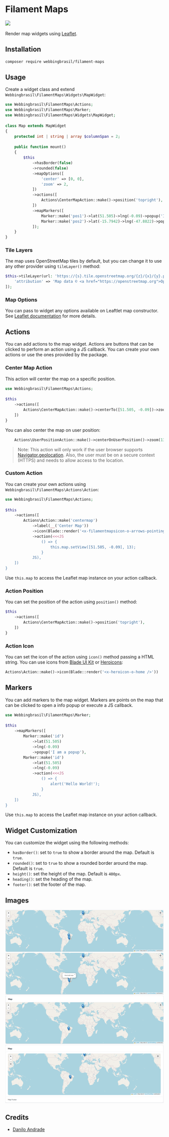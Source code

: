 # Filament Maps


![](https://banners.beyondco.de/Filament%20Maps.png?theme=light&packageManager=composer+require&packageName=webbingbrasil%2Ffilament-maps&pattern=architect&style=style_1&description=A+leaflet+widget+for+Filament+Admin&md=1&showWatermark=0&fontSize=100px&images=location-marker)

Render map widgets using [Leaflet](https://leafletjs.com/).

## Installation

```bash
composer require webbingbrasil/filament-maps
```

## Usage
 
Create a widget class and extend `Webbingbrasil\FilamentMaps\Widgets\MapWidget`:

```php
use Webbingbrasil\FilamentMaps\Actions;
use Webbingbrasil\FilamentMaps\Marker;
use Webbingbrasil\FilamentMaps\Widgets\MapWidget;

class Map extends MapWidget
{
    protected int | string | array $columnSpan = 2;

    public function mount()
    {
        $this
            ->hasBorder(false)
            ->rounded(false)
            ->mapOptions([
                'center' => [0, 0],
                'zoom' => 2,
            ])
            ->actions([
                Actions\CenterMapAction::make()->position('topright'),
            ])
            ->mapMarkers([
                Marker::make('pos1')->lat(51.505)->lng(-0.09)->popup('I am a popup'),
                Marker::make('pos2')->lat(-15.7942)->lng(-47.8822)->popup('Hello Brasilia!'),
            ]);
    }
}
```

### Tile Layers

The map uses OpenStreetMap tiles by default, but you can change it to use any other provider using `tileLayer()` method:

```php
$this->tileLayer(url: 'https://{s}.tile.openstreetmap.org/{z}/{x}/{y}.png', options: [
    'attribution' => 'Map data © <a href="https://openstreetmap.org">OpenStreetMap</a> contributors',
]);
```

### Map Options

You can pass to widget any options available on Leaftlet map constructor. See [Leaflet documentation](https://leafletjs.com/reference.html#map-option) for more details.

## Actions

You can add actions to the map widget. Actions are buttons that can be clicked to perform an action using a JS callback. You can create your own actions or use the ones provided by the package.

### Center Map Action

This action will center the map on a specific position.

```php
use Webbingbrasil\FilamentMaps\Actions;

$this
    ->actions([
        Actions\CenterMapAction::make()->centerTo([51.505, -0.09])->zoom(13),
    ])
}
```

You can also center the map on user position:

```php
    Actions\UserPositionAction::make()->centerOnUserPosition()->zoom(13)
```

> Note: This action will only work if the user browser supports [Navigator.geolocation](https://developer.mozilla.org/en-US/docs/Web/API/Navigator/geolocation). Also, the user must be on a secure context (HTTPS) and needs to allow access to the location.

### Custom Action

You can create your own actions using `Webbingbrasil\FilamentMaps\Actions\Action`:

```php
use Webbingbrasil\FilamentMaps\Actions;

$this
    ->actions([
        Actions\Action::make('centermap')
            ->label(__('Center Map'))
            ->icon(Blade::render('<x-filamentmapsicon-o-arrows-pointing-in class="p-1" />'))
            ->action(<<<JS
                () => {
                    this.map.setView([51.505, -0.09], 13);
                }
            JS),
    ])
}
```

Use `this.map` to access the Leaflet map instance on your action callback.

### Action Position

You can set the position of the action using `position()` method:

```php
$this
    ->actions([
        Actions\CenterMapAction::make()->position('topright'),
    ])
}
```

### Action Icon

You can set the icon of the action using `icon()` method passing a HTML string. You can use icons from [Blade UI Kit](https://blade-ui-kit.com/blade-icons) or [Heroicons](https://heroicons.com/):

```php
Actions\Action::make()->icon(Blade::render('<x-heroicon-o-home />'))
```


## Markers

You can add markers to the map widget. Markers are points on the map that can be clicked to open a info popup or execute a JS callback.

```php
use Webbingbrasil\FilamentMaps\Marker;

$this
    ->mapMarkers([
        Marker::make('id')
            ->lat(51.505)
            ->lng(-0.09)
            ->popup('I am a popup'),
        Marker::make('id')
            ->lat(51.505)
            ->lng(-0.09)
            ->action(<<<JS
                () => {
                    alert('Hello World!');
                }
            JS),
    ])
}
```

Use `this.map` to access the Leaflet map instance on your action callback.

## Widget Customization

You can customize the widget using the following methods:

- `hasBorder()`: set to `true` to show a border around the map. Default is `true`.
- `rounded()`: set to `true` to show a rounded border around the map. Default is `true`.
- `height()`: set the height of the map. Default is `400px`.
- `heading()`: set the heading of the map.
- `footer()`: set the footer of the map.

## Images

![Map without borders, header or footer](./docs/images/image1.png)
![Marker popover](./docs/images/image2.png)
![Map without borders with header](./docs/images/image3.png)
![Map with borders, header and footer](./docs/images/image4.png)

## Credits

-   [Danilo Andrade](https://github.com/dmandrade)

